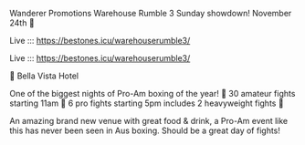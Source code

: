 Wanderer Promotions Warehouse Rumble 3 Sunday showdown! November 24th 🦁

Live ::: https://bestones.icu/warehouserumble3/

Live ::: https://bestones.icu/warehouserumble3/

📍 Bella Vista Hotel

One of the biggest nights of Pro-Am boxing of the year!
🥊 30 amateur fights starting 11am
👑 6 pro fights starting 5pm includes 2 heavyweight fights 🦍

An amazing brand new venue with great food & drink, a Pro-Am event like this has never been seen in Aus boxing. Should be a great day of fights! 
